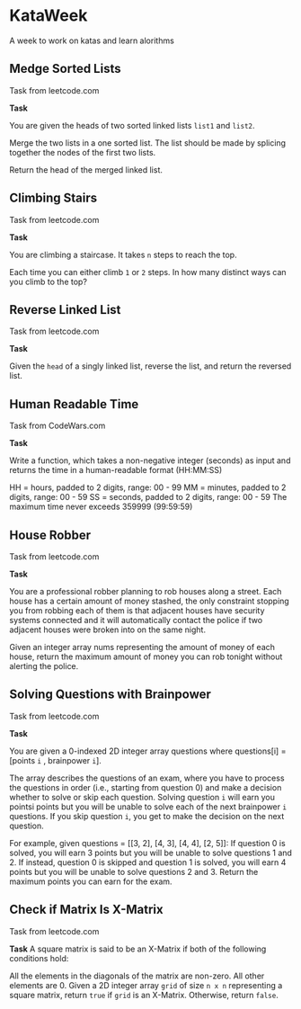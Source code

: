 # KataWeek
A week to work on katas and learn alorithms 
## Medge Sorted Lists 
Task from leetcode.com

**Task**

You are given the heads of two sorted linked lists `list1` and `list2`.

Merge the two lists in a one sorted list. The list should be made by splicing together the nodes of the first two lists.

Return the head of the merged linked list.

## Climbing Stairs
Task from leetcode.com

**Task**
 
You are climbing a staircase. It takes `n` steps to reach the top.

Each time you can either climb `1` or `2` steps. In how many distinct ways can you climb to the top?

## Reverse Linked List
Task from leetcode.com

**Task**

Given the `head` of a singly linked list, reverse the list, and return the reversed list.


## Human Readable Time
Task from CodeWars.com 

**Task**

Write a function, which takes a non-negative integer (seconds) as input and returns the time in a human-readable format (HH:MM:SS)

HH = hours, padded to 2 digits, range: 00 - 99
MM = minutes, padded to 2 digits, range: 00 - 59
SS = seconds, padded to 2 digits, range: 00 - 59
The maximum time never exceeds 359999 (99:59:59)

## House Robber 
Task from leetcode.com

**Task**

You are a professional robber planning to rob houses along a street.
Each house has a certain amount of money stashed, the only constraint 
stopping you from robbing each of them is that adjacent houses have security
systems connected and it will automatically contact the police if two adjacent
houses were broken into on the same night.

Given an integer array nums representing the amount of money of each house,
return the maximum amount of money you can rob tonight without alerting the police.

## Solving Questions with Brainpower
Task from leetcode.com

**Task**

You are given a 0-indexed 2D integer array questions where questions[i] = [points `i` , brainpower `i`].

The array describes the questions of an exam, where you have to process the questions in order 
(i.e., starting from question 0) and make a decision whether to solve or skip each question. 
Solving question `i` will earn you pointsi points but you will be unable to solve each of the next brainpower `i` questions. 
If you skip question `i`, you get to make the decision on the next question.

For example, given questions = [[3, 2], [4, 3], [4, 4], [2, 5]]:
If question 0 is solved, you will earn 3 points but you will be unable to solve questions 1 and 2.
If instead, question 0 is skipped and question 1 is solved, you will earn 4 points but you will be unable to solve questions 2 and 3.
Return the maximum points you can earn for the exam.

## Check if Matrix Is X-Matrix
Task from leetcode.com

**Task**
A square matrix is said to be an X-Matrix if both of the following conditions hold:

All the elements in the diagonals of the matrix are non-zero.
All other elements are 0.
Given a 2D integer array `grid` of size `n x n` representing a square matrix, return `true` if `grid` is an X-Matrix. Otherwise, return `false`.

 